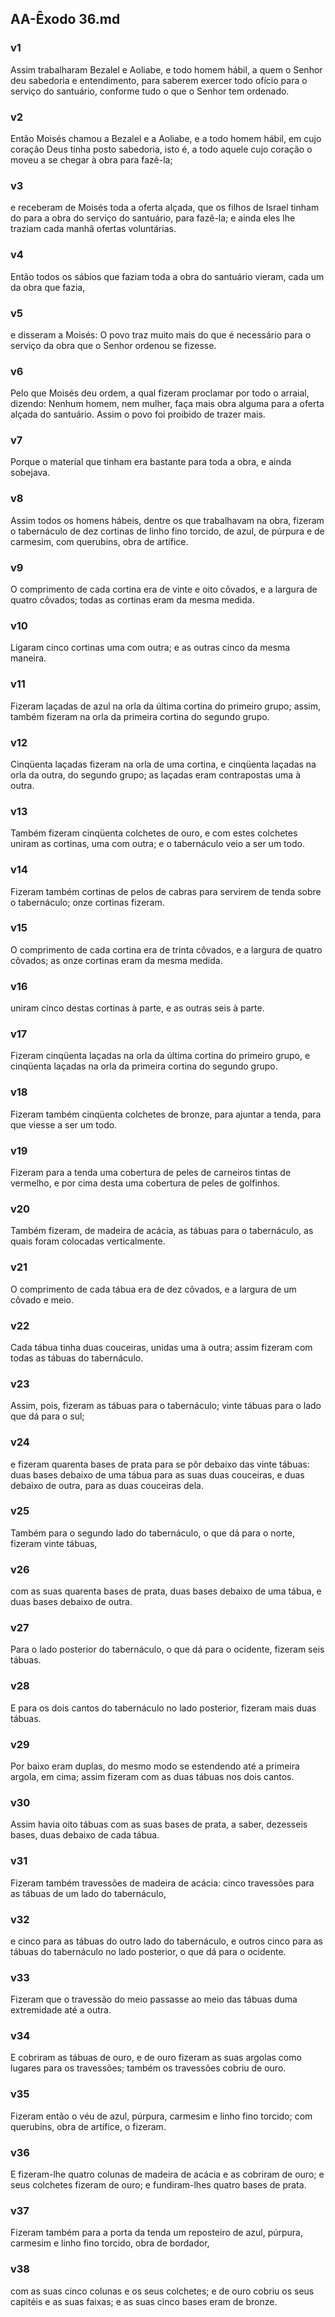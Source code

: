 ## AA-Êxodo 36.md
### v1
 Assim trabalharam Bezalel e Aoliabe, e todo homem hábil, a quem o Senhor deu sabedoria e entendimento, para saberem exercer todo ofício para o serviço do santuário, conforme tudo o que o Senhor tem ordenado.
### v2
 Então Moisés chamou a Bezalel e a Aoliabe, e a todo homem hábil, em cujo coração Deus tinha posto sabedoria, isto é, a todo aquele cujo coração o moveu a se chegar à obra para fazê-la;
### v3
 e receberam de Moisés toda a oferta alçada, que os filhos de Israel tinham do para a obra do serviço do santuário, para fazê-la; e ainda eles lhe traziam cada manhã ofertas voluntárias.
### v4
 Então todos os sábios que faziam toda a obra do santuário vieram, cada um da obra que fazia,
### v5
 e disseram a Moisés: O povo traz muito mais do que é necessário para o serviço da obra que o Senhor ordenou se fizesse.
### v6
 Pelo que Moisés deu ordem, a qual fizeram proclamar por todo o arraial, dizendo: Nenhum homem, nem mulher, faça mais obra alguma para a oferta alçada do santuário. Assim o povo foi proibido de trazer mais.
### v7
 Porque o material que tinham era bastante para toda a obra, e ainda sobejava.
### v8
 Assim todos os homens hábeis, dentre os que trabalhavam na obra, fizeram o tabernáculo de dez cortinas de linho fino torcido, de azul, de púrpura e de carmesim, com querubins, obra de artífice.
### v9
 O comprimento de cada cortina era de vinte e oito côvados, e a largura de quatro côvados; todas as cortinas eram da mesma medida.
### v10
 Ligaram cinco cortinas uma com outra; e as outras cinco da mesma maneira.
### v11
 Fizeram laçadas de azul na orla da última cortina do primeiro grupo; assim, também fizeram na orla da primeira cortina do segundo grupo.
### v12
 Cinqüenta laçadas fizeram na orla de uma cortina, e cinqüenta laçadas na orla da outra, do segundo grupo; as laçadas eram contrapostas uma à outra.
### v13
 Também fizeram cinqüenta colchetes de ouro, e com estes colchetes uniram as cortinas, uma com outra; e o tabernáculo veio a ser um todo.
### v14
 Fizeram também cortinas de pelos de cabras para servirem de tenda sobre o tabernáculo; onze cortinas fizeram.
### v15
 O comprimento de cada cortina era de trinta côvados, e a largura de quatro côvados; as onze cortinas eram da mesma medida.
### v16
 uniram cinco destas cortinas à parte, e as outras seis à parte.
### v17
 Fizeram cinqüenta laçadas na orla da última cortina do primeiro grupo, e cinqüenta laçadas na orla da primeira cortina do segundo grupo.
### v18
 Fizeram também cinqüenta colchetes de bronze, para ajuntar a tenda, para que viesse a ser um todo.
### v19
 Fizeram para a tenda uma cobertura de peles de carneiros tintas de vermelho, e por cima desta uma cobertura de peles de golfinhos.
### v20
 Também fizeram, de madeira de acácia, as tábuas para o tabernáculo, as quais foram colocadas verticalmente.
### v21
 O comprimento de cada tábua era de dez côvados, e a largura de um côvado e meio.
### v22
 Cada tábua tinha duas couceiras, unidas uma à outra; assim fizeram com todas as tábuas do tabernáculo.
### v23
 Assim, pois, fizeram as tábuas para o tabernáculo; vinte tábuas para o lado que dá para o sul;
### v24
 e fizeram quarenta bases de prata para se pôr debaixo das vinte tábuas: duas bases debaixo de uma tábua para as suas duas couceiras, e duas debaixo de outra, para as duas couceiras dela.
### v25
 Também para o segundo lado do tabernáculo, o que dá para o norte, fizeram vinte tábuas,
### v26
 com as suas quarenta bases de prata, duas bases debaixo de uma tábua, e duas bases debaixo de outra.
### v27
 Para o lado posterior do tabernáculo, o que dá para o ocidente, fizeram seis tábuas.
### v28
 E para os dois cantos do tabernáculo no lado posterior, fizeram mais duas tábuas.
### v29
 Por baixo eram duplas, do mesmo modo se estendendo até a primeira argola, em cima; assim fizeram com as duas tábuas nos dois cantos.
### v30
 Assim havia oito tábuas com as suas bases de prata, a saber, dezesseis bases, duas debaixo de cada tábua.
### v31
 Fizeram também travessões de madeira de acácia: cinco travessões para as tábuas de um lado do tabernáculo,
### v32
 e cinco para as tábuas do outro lado do tabernáculo, e outros cinco para as tábuas do tabernáculo no lado posterior, o que dá para o ocidente.
### v33
 Fizeram que o travessão do meio passasse ao meio das tábuas duma extremidade até a outra.
### v34
 E cobriram as tábuas de ouro, e de ouro fizeram as suas argolas como lugares para os travessões; também os travessões cobriu de ouro.
### v35
 Fizeram então o véu de azul, púrpura, carmesim e linho fino torcido; com querubins, obra de artífice, o fizeram.
### v36
 E fizeram-lhe quatro colunas de madeira de acácia e as cobriram de ouro; e seus colchetes fizeram de ouro; e fundiram-lhes quatro bases de prata.
### v37
 Fizeram também para a porta da tenda um reposteiro de azul, púrpura, carmesim e linho fino torcido, obra de bordador,
### v38
 com as suas cinco colunas e os seus colchetes; e de ouro cobriu os seus capitéis e as suas faixas; e as suas cinco bases eram de bronze.
